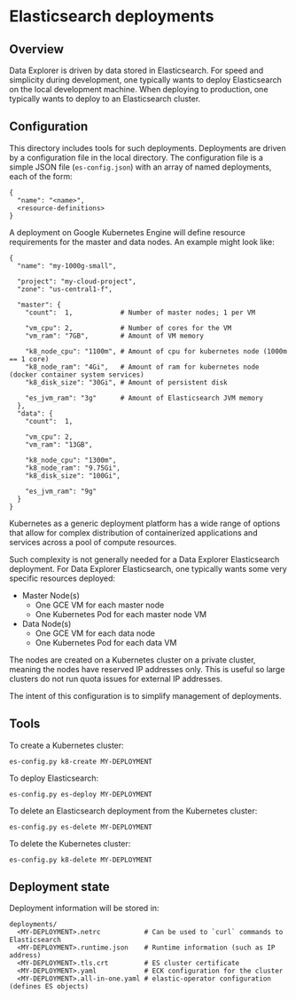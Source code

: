# Elasticsearch deployments

## Overview

Data Explorer is driven by data stored in Elasticsearch.
For speed and simplicity during development, one typically wants to deploy
Elasticsearch on the local development machine.  When deploying to production,
one typically wants to deploy to an Elasticsearch cluster.

## Configuration

This directory includes tools for such deployments. Deployments are driven by
a configuration file in the local directory. The configuration file is a
simple JSON file (`es-config.json`) with an array of named deployments, each
of the form:

```
{
  "name": "<name>",
  <resource-definitions>
}
```

A deployment on Google Kubernetes Engine will define resource requirements
for the master and data nodes. An example might look like:

```
{
  "name": "my-1000g-small",

  "project": "my-cloud-project",
  "zone": "us-central1-f",

  "master": {
    "count":  1,            # Number of master nodes; 1 per VM

    "vm_cpu": 2,            # Number of cores for the VM
    "vm_ram": "7GB",        # Amount of VM memory

    "k8_node_cpu": "1100m", # Amount of cpu for kubernetes node (1000m == 1 core)
    "k8_node_ram": "4Gi",   # Amount of ram for kubernetes node (docker container system services)
    "k8_disk_size": "30Gi", # Amount of persistent disk

    "es_jvm_ram": "3g"      # Amount of Elasticsearch JVM memory
  },
  "data": {
    "count":  1,

    "vm_cpu": 2,
    "vm_ram": "13GB",

    "k8_node_cpu": "1300m",
    "k8_node_ram": "9.75Gi",
    "k8_disk_size": "100Gi",

    "es_jvm_ram": "9g"
  }
}
```

Kubernetes as a generic deployment platform has a wide range of options that
allow for complex distribution of containerized applications and services
across a pool of compute resources.

Such complexity is not generally needed for a Data Explorer Elasticsearch
deployment. For Data Explorer Elasticsearch, one typically wants some very
specific resources deployed:

- Master Node(s)
  - One GCE VM for each master node
  - One Kubernetes Pod for each master node VM
- Data Node(s)
  - One GCE VM for each data node
  - One Kubernetes Pod for each data VM

The nodes are created on a Kubernetes cluster on a private cluster, meaning 
the nodes have reserved IP addresses only. This is useful so large clusters 
do not run quota issues for external IP addresses.

The intent of this configuration is to simplify management of deployments.

## Tools

To create a Kubernetes cluster:

`es-config.py k8-create MY-DEPLOYMENT`

To deploy Elasticsearch:

`es-config.py es-deploy MY-DEPLOYMENT`

To delete an Elasticsearch deployment from the Kubernetes cluster:

`es-config.py es-delete MY-DEPLOYMENT`

To delete the Kubernetes cluster:

`es-config.py k8-delete MY-DEPLOYMENT`

## Deployment state

Deployment information will be stored in:

```
deployments/
  <MY-DEPLOYMENT>.netrc           # Can be used to `curl` commands to Elasticsearch
  <MY-DEPLOYMENT>.runtime.json    # Runtime information (such as IP address)
  <MY-DEPLOYMENT>.tls.crt         # ES cluster certificate
  <MY-DEPLOYMENT>.yaml            # ECK configuration for the cluster
  <MY-DEPLOYMENT>.all-in-one.yaml # elastic-operator configuration (defines ES objects)
```

